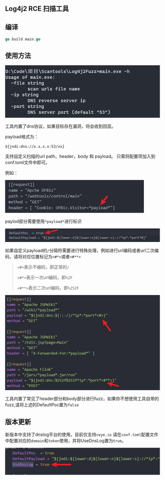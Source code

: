 ## Log4j2 RCE 扫描工具

## 编译

```go
go build main.go
```

## 使用方法

![image-20211224160026258](img/image-20211224160026258.png)

工具内置了dns协议，如果目标存在漏洞，将会收到回显。

payload格式为：

```shell
${jndi:dns://x.x.x.x:53/xx}
```

支持自定义扫描的url path，header，body 和 payload。 只需将配置项加入到conf.toml文件中即可。

例如：

![image-20211224161636460](img/image-20211224161636460.png)

paylod部分需要使用`*payload*`进行标识

![image-20211224161807174](img/image-20211224161807174.png)

如果自定义payload的`/`分隔符需要进行特殊处理，例如进行url编码或者url二次编码，请将对应位置标记为`<#*>`或者`<#**>`

> `<#>`表示不编码，即正常的`/`
>
> `<#*>`表示一次url编码，即`%2F`
>
> `<#**>`表示二次url编码，即`%252F`

![image-20211229143012179](img/image-20211229143012179.png)

工具内置了常见了header部分和body部分进行fuzz，如果你不想使用工具自带的fuzz,请将上述的DefaultPoc置为`false`

## 版本更新

新版本中支持了dnslog平台的使用，目前仅支持`ceye.io`
请在`conf.toml`配置文件中配置对应的`domain`和`token`使用，并将UseDnsLog置为`true`。

![image-20211228162150639](img/image-20211228162150639.png)
